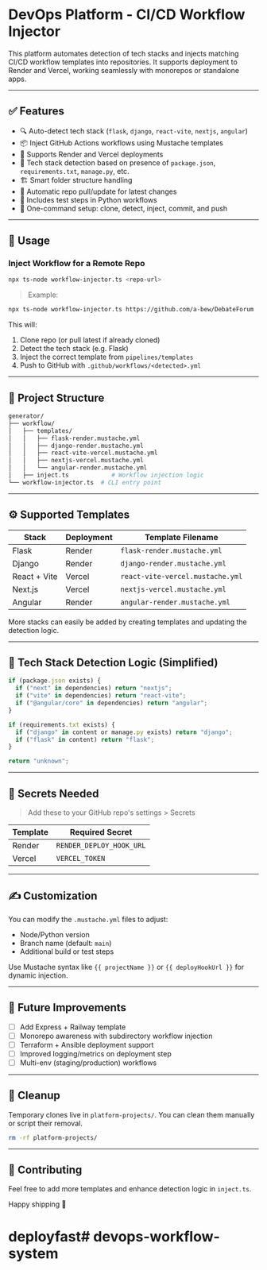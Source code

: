# DevOps Platform - CI/CD Workflow Injector

This platform automates detection of tech stacks and injects matching CI/CD workflow templates into repositories. It supports deployment to Render and Vercel, working seamlessly with monorepos or standalone apps.

---

## ✅ Features

- 🔍 Auto-detect tech stack (`flask`, `django`, `react-vite`, `nextjs`, `angular`)
- 📦 Inject GitHub Actions workflows using Mustache templates
- 🚀 Supports Render and Vercel deployments
- 🧠 Tech stack detection based on presence of `package.json`, `requirements.txt`, `manage.py`, etc.
- 🏗️ Smart folder structure handling
- 🔁 Automatic repo pull/update for latest changes
- 🧪 Includes test steps in Python workflows
- 💨 One-command setup: clone, detect, inject, commit, and push

---

## 🏁 Usage

### Inject Workflow for a Remote Repo

```bash
npx ts-node workflow-injector.ts <repo-url>
```

> Example:
```bash
npx ts-node workflow-injector.ts https://github.com/a-bew/DebateForum
```

This will:
1. Clone repo (or pull latest if already cloned)
2. Detect the tech stack (e.g. Flask)
3. Inject the correct template from `pipelines/templates`
4. Push to GitHub with `.github/workflows/<detected>.yml`

---

## 📁 Project Structure

```bash
generator/
├── workflow/
│   ├── templates/
│   │   ├── flask-render.mustache.yml
│   │   ├── django-render.mustache.yml
│   │   ├── react-vite-vercel.mustache.yml
│   │   ├── nextjs-vercel.mustache.yml
│   │   └── angular-render.mustache.yml
│   ├── inject.ts            # Workflow injection logic
└── workflow-injector.ts  # CLI entry point
```

---

## ⚙️ Supported Templates

| Stack         | Deployment | Template Filename               |
|---------------|------------|---------------------------------|
| Flask         | Render     | `flask-render.mustache.yml`     |
| Django        | Render     | `django-render.mustache.yml`    |
| React + Vite  | Vercel     | `react-vite-vercel.mustache.yml`|
| Next.js       | Vercel     | `nextjs-vercel.mustache.yml`    |
| Angular       | Render     | `angular-render.mustache.yml`   |

More stacks can easily be added by creating templates and updating the detection logic.

---

## 🧠 Tech Stack Detection Logic (Simplified)

```ts
if (package.json exists) {
  if ("next" in dependencies) return "nextjs";
  if ("vite" in dependencies) return "react-vite";
  if ("@angular/core" in dependencies) return "angular";
}

if (requirements.txt exists) {
  if ("django" in content or manage.py exists) return "django";
  if ("flask" in content) return "flask";
}

return "unknown";
```

---

## 🔐 Secrets Needed

> Add these to your GitHub repo's settings > Secrets

| Template | Required Secret            |
|----------|----------------------------|
| Render   | `RENDER_DEPLOY_HOOK_URL`   |
| Vercel   | `VERCEL_TOKEN`             |

---

## ✍️ Customization

You can modify the `.mustache.yml` files to adjust:
- Node/Python version
- Branch name (default: `main`)
- Additional build or test steps

Use Mustache syntax like `{{ projectName }}` or `{{ deployHookUrl }}` for dynamic injection.

---

## 🧪 Future Improvements

- [ ] Add Express + Railway template
- [ ] Monorepo awareness with subdirectory workflow injection
- [ ] Terraform + Ansible deployment support
- [ ] Improved logging/metrics on deployment step
- [ ] Multi-env (staging/production) workflows

---

## 🧼 Cleanup

Temporary clones live in `platform-projects/`. You can clean them manually or script their removal.

```bash
rm -rf platform-projects/
```

---

## 🤝 Contributing

Feel free to add more templates and enhance detection logic in `inject.ts`.

Happy shipping 🚀
# deployfast# devops-workflow-system
